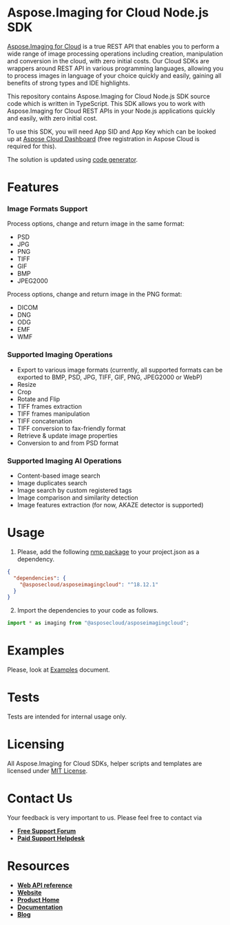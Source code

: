 # Aspose.Imaging for Cloud Node.js SDK
[Aspose.Imaging for Cloud](https://products.aspose.cloud/imaging/cloud) is a true REST API that enables you to perform a wide range of image processing operations including creation, manipulation and conversion in the cloud, with zero initial costs. Our Cloud SDKs are wrappers around REST API in various programming languages, allowing you to process images in language of your choice quickly and easily, gaining all benefits of strong types and IDE highlights. 

This repository contains Aspose.Imaging for Cloud Node.js SDK source code which is written in TypeScript. This SDK allows you to work with Aspose.Imaging for Cloud REST APIs in your Node.js applications quickly and easily, with zero initial cost.

To use this SDK, you will need App SID and App Key which can be looked up at [Aspose Cloud Dashboard](https://dashboard.aspose.cloud/#/apps) (free registration in Aspose Cloud is required for this).

The solution is updated using [code generator](https://github.com/aspose-imaging-cloud/aspose-imaging-cloud-codegen).

# Features
### Image Formats Support
Process options, change and return image in the same format:
* PSD
* JPG
* PNG
* TIFF
* GIF
* BMP
* JPEG2000

Process options, change and return image in the PNG format:
* DICOM
* DNG
* ODG
* EMF
* WMF

### Supported Imaging Operations
* Export to various image formats (currently, all supported formats can be exported to BMP, PSD, JPG, TIFF, GIF, PNG, JPEG2000 or WebP)
* Resize
* Crop
* Rotate and Flip
* TIFF frames extraction
* TIFF frames manipulation
* TIFF concatenation
* TIFF conversion to fax-friendly format
* Retrieve & update image properties
* Conversion to and from PSD format

### Supported Imaging AI Operations
* Content-based image search
* Image duplicates search
* Image search by custom registered tags
* Image comparison and similarity detection
* Image features extraction (for now, AKAZE detector is supported)

# Usage
1. Please, add the following [nmp package](https://www.npmjs.com/package/@asposecloud/asposeimagingcloud) to your project.json as a dependency.
```json
{
  "dependencies": {
    "@asposecloud/asposeimagingcloud": "^18.12.1"
  }
}
```

2. Import the dependencies to your code as follows.
```ts
import * as imaging from "@asposecloud/asposeimagingcloud";
```

# Examples
Please, look at [Examples](https://github.com/aspose-imaging-cloud/aspose-imaging-cloud-node/blob/master/EXAMPLES.md) document.

# Tests
Tests are intended for internal usage only.

# Licensing
All Aspose.Imaging for Cloud SDKs, helper scripts and templates are licensed under [MIT License](LICENSE).

# Contact Us
Your feedback is very important to us. Please feel free to contact via
+ [**Free Support Forum**](https://forum.aspose.cloud/c/imaging)
+ [**Paid Support Helpdesk**](https://helpdesk.aspose.imaging/)

# Resources
+ [**Web API reference**](https://apireference.aspose.cloud/imaging/)
+ [**Website**](https://www.aspose.cloud)
+ [**Product Home**](https://products.aspose.cloud/imaging/cloud)
+ [**Documentation**](https://docs.aspose.cloud/display/imagingcloud/Home)
+ [**Blog**](https://blog.aspose.cloud/category/aspose-products/aspose.imaging-cloud/)